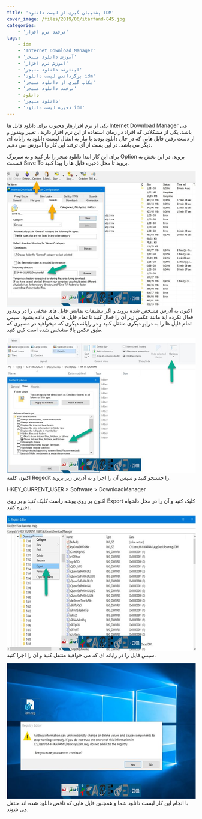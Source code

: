 ```yaml
---
title: 'پشتیبان گیری از لیست دانلود IDM'
cover_image: /files/2019/06/itarfand-845.jpg
categories:
    - 'ترفند نرم افزار'
tags:
    - idm
    - 'Internet Download Manager'
    - 'آموزش دانلود منیجر'
    - 'آموزش نرم افزار'
    - 'اینترنت دانلود منیجر'
    - 'برگرداندن لیست دانلود idm'
    - 'بکاپ گیری از دانلود منیجر'
    - 'ترفند دانلود منیجر'
    - دانلود
    - 'دانلود منیجر'
    - 'ذخیره لیست دانلود idm'
---
```


یکی از نرم افزارهار محبوب برای دانلود فایل ها Internet Download Manager می باشد. یکی از مشکلاتی که افراد در زمان استفاده از این نرم افزار دارند ، تغییر ویندوز و از دست رفتن فایل هایی که در حال دانلود بودند یا نیاز به انتقال لیست دانلود به رایانه ای دیگر می باشد. در این پست از آی ترفند این کار را آموزش می دهیم.

برای این کار ابتدا دانلود منجر را باز کنید و به سربرگ Option بروید. در این بخش به قسمت Save To بروید تا محل ذخیره فایل ها را پیدا کنید.

![mhkarami97](/files/2019/06/itarfand-841.jpg)  
اکنون به آدرس مشخص شده بروید و اگر تنظیمات نمایش فایل های مخفی را در ویندوز فعال نکرده اید مانند عکس زیر آن را فعال کنید تا تمام فایل ها نمایش داده بشود. سپس تمام فایل ها را به درایو دیگری منتقل کنید و در رایانه دیگری که میخواهید در مسیری که طبق عکس بالا مشخص شده است کپی کنید.

![mhkarami97](/files/2019/06/itarfand-842.jpg)  
اکنون کلمه Regedit را جستجو کنید و سپس آن را اجرا و به آدرس زیر بروید.

HKEY\_CURRENT\_USER &gt; Software &gt; DownloadManager

اکنون بر روی پوشه راست کلیک کنید و بر روی Export کلیک کنید و آن را در محل دلخواه ذخیره کنید.

![mhkarami97](/files/2019/06/itarfand-843.jpg)  
سپس فایل را در رایانه ای که می خواهید منتقل کنید و آن را اجرا کنید.

![mhkarami97](/files/2019/06/itarfand-844.jpg)  
با انجام این کار لیست دانلود شما و همچنین فایل هایی که ناقص دانلود شده اند منتقل می شوند.